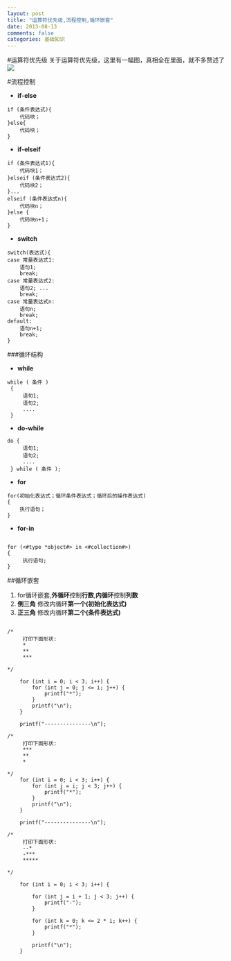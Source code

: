 ```yaml
---
layout: post
title: "运算符优先级,流程控制,循环嵌套"
date: 2013-08-13
comments: false
categories: 基础知识
---
```



#运算符优先级
关于运算符优先级，这里有一幅图，真相全在里面，就不多赘述了
![](https://dn-zhunjiee.qbox.me/Snip20150601_1.jpg)

#流程控制

- **if-else**

```objc
if (条件表达式){
	代码块；
}else{
	代码块；
}
```

- **if-elseif**

```objc
if (条件表达式1){
	代码块1；
}elseif (条件表达式2){
	代码块2；
}...
elseif (条件表达式n){
	代码块n；
}else {
	代码块n+1；
}
```

- **switch**

```objc
switch(表达式){
case 常量表达式1:
    语句1;
    break;
case 常量表达式2:
    语句2; ...
    break;
case 常量表达式n:
    语句n;
    break;
default:
    语句n+1;
    break;
}
```

###循环结构

- **while**

```objc
while ( 条件 )
 {
     语句1;
     语句2;
     ....
 }
```

- **do-while**

```objc
do {
     语句1;
     语句2;
     ....
 } while ( 条件 );
```

- **for**

```objc
for(初始化表达式；循环条件表达式；循环后的操作表达式)
{
    执行语句；
}
```

- **for-in**

```objc

for (<#type *object#> in <#collection#>)
{
     执行语句;
}
```

##循环嵌套

1. for循环嵌套,**外循环**控制**行数**,**内循环**控制**列数**
2. **倒三角** 修改内循环**第一个(初始化表达式)**
3. **正三角** 修改内循环**第二个(条件表达式)**


```objc

/*
     打印下面形状:
     *
     **
     ***

*/

    for (int i = 0; i < 3; i++) {
        for (int j = 0; j <= i; j++) {
            printf("*");
        }
        printf("\n");
    }

    printf("---------------\n");

/*
     打印下面形状:
     ***
     **
     *

*/
    for (int i = 0; i < 3; i++) {
        for (int j = i; j < 3; j++) {
            printf("*");
        }
        printf("\n");
    }

    printf("---------------\n");

/*
     打印下面形状:
     --*
     -***
     *****

*/

    for (int i = 0; i < 3; i++) {

        for (int j = i + 1; j < 3; j++) {
            printf("-");
        }

        for (int k = 0; k <= 2 * i; k++) {
            printf("*");
        }

        printf("\n");
    }
```
